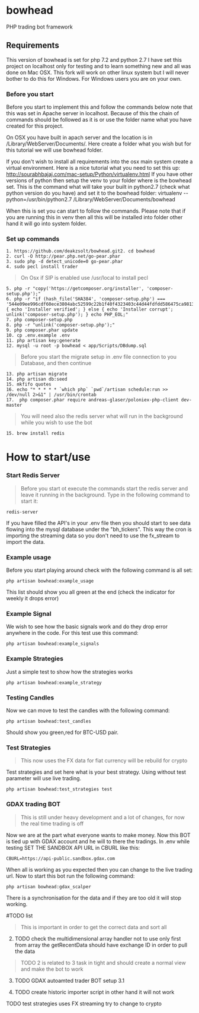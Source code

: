 # bowhead
PHP trading bot framework

## Requirements
This version of bowhead is set for php 7.2 and python 2.7
I have set this project on localhost only for testing and to learn something new 
and all was done on Mac OSX. This fork will work on other linux system but I will
never bother to do this for Windows. For Windows users you are on your own. 

### Before you start
Before you start to implement this and follow the commands below note that this was
set in Apache server in localhost. Because of this the chain of commands should be
followed as it is or use the folder name what you have created for this project.

On OSX you have built in apach server and the location is in /Library/WebServer/Documents/.
Here create a folder what you wish but for this tutorial we will use bowhead folder.

If you don't wish to install all requirements into the osx main system create a virtual 
environment. Here is a nice tutorial what you need to set this up:
http://sourabhbajaj.com/mac-setup/Python/virtualenv.html
If you have other versions of python then setup the venv to your folder where is the bowhead set.
This is the command what will take your built in python2.7 (check what python version do you have)
and set it to the bowhead folder:
virtualenv --python=/usr/bin/python2.7 /Library/WebServer/Documents/bowhead

When this is set you can start to follow the commands. Please note that if you are running 
this in venv then all this will be installed into folder other hand it will go into
system folder.

### Set up commands
```
1. https://github.com/deakzsolt/bowhead.git2. cd bowhead
2. curl -O http://pear.php.net/go-pear.phar
3. sudo php -d detect_unicode=0 go-pear.phar
4. sudo pecl install trader
```
>On Osx if SIP is enabled use /usr/local to install pecl
``` 
5. php -r "copy('https://getcomposer.org/installer', 'composer-setup.php');"
6. php -r "if (hash_file('SHA384', 'composer-setup.php') === '544e09ee996cdf60ece3804abc52599c22b1f40f4323403c44d44fdfdd586475ca9813a858088ffbc1f233e9b180f061') { echo 'Installer verified'; } else { echo 'Installer corrupt'; unlink('composer-setup.php'); } echo PHP_EOL;"
7. php composer-setup.php
8. php -r "unlink('composer-setup.php');"
9. php composer.phar update
10. cp .env.example .env
11. php artisan key:generate
12. mysql -u root -p bowhead < app/Scripts/DBdump.sql
```

>Before you start the migrate setup in .env file connection to you Database, and then continue

```
13. php artisan migrate
14. php artisan db:seed
15. mkfifo quotes 
16. echo "* * * * * `which php` `pwd`/artisan schedule:run >> /dev/null 2>&1" | /usr/bin/crontab
17.  php composer.phar require andreas-glaser/poloniex-php-client dev-master
```

> You will need also the redis server what will run in the background while you wish to use the bot

```
15. brew install redis
```

# How to start/use

### Start Redis Server 
> Before you start ot execute the commands start the redis server and leave it running in the background.
Type in the following command to start it:
```
redis-server
```

If you have filled the API's in your .env file then you should start to see data flowing into the
mysql database under the "bh_tickers". This way the cron is importing the streaming data so you don't
need to use the fx_stream to import the data.

### Example usage
Before you start playing around check with the following command is all set:
```
php artisan bowhead:example_usage
```
This list should show you all green at the end (check the indicator for weekly it drops error)

### Example Signal
We wish to see how the basic signals work and do they drop error anywhere in the code. For this test use this command:
```
php artisan bowhead:example_signals
```

### Example Strategies
Just a simple test to show how the strategies works
```
php artisan bowhead:example_strategy
```

### Testing Candles
Now we can move to test the candles with the following command:
```
php artisan bowhead:test_candles
```
Should show you green,red for BTC-USD pair.

### Test Strategies
> This now uses the FX data for fiat currency will be rebuild for crypto

Test strategies and set here what is your best strategy. Using without test parameter will use live trading.
```
php artisan bowhead:test_strategies test
```

### GDAX trading BOT
> This is still under heavy development and a lot of changes, for now the real time trading is off

Now we are at the part what everyone wants to make money. Now this BOT is tied up with GDAX account 
and he will to there the tradings. In .env while testing SET THE SANDBOX API URL in CBURL like this:
```
CBURL=https://api-public.sandbox.gdax.com
```
When all is working as you expected then you can change to the live trading url. Now to start this bot run the
following command:
```
php artisan bowhead:gdax_scalper
```
There is a synchronisation for the data and if they are too old it will stop working.



#TODO list

> This is important in order to get the correct data and sort all
2. TODO check the multidimensional array handler not to use only first from array
 the getRecentData should have exchange ID in order to pull the data 

> TODO 2 is related to 3 task in tight and should create a normal view and make the bot to work
3. TODO GDAX autoamted trader BOT setup
3.1 

4. TODO create historic importer script in other hand it will not work


TODO test strategies uses FX streaming try to change to crypto